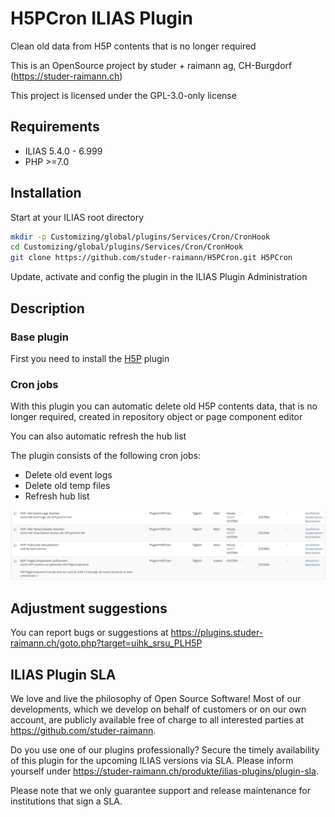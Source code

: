 # H5PCron ILIAS Plugin

Clean old data from H5P contents that is no longer required

This is an OpenSource project by studer + raimann ag, CH-Burgdorf (https://studer-raimann.ch)

This project is licensed under the GPL-3.0-only license

## Requirements

* ILIAS 5.4.0 - 6.999
* PHP >=7.0

## Installation

Start at your ILIAS root directory

```bash
mkdir -p Customizing/global/plugins/Services/Cron/CronHook
cd Customizing/global/plugins/Services/Cron/CronHook
git clone https://github.com/studer-raimann/H5PCron.git H5PCron
```

Update, activate and config the plugin in the ILIAS Plugin Administration

## Description

### Base plugin

First you need to install the [H5P](https://github.com/studer-raimann/H5P) plugin

### Cron jobs

With this plugin you can automatic delete old H5P contents data, that is no longer required, created in repository object or page component editor

You can also automatic refresh the hub list

The plugin consists of the following cron jobs:

- Delete old event logs
- Delete old temp files
- Refresh hub list

![Cron](./doc/images/cron.png)

## Adjustment suggestions

You can report bugs or suggestions at https://plugins.studer-raimann.ch/goto.php?target=uihk_srsu_PLH5P

## ILIAS Plugin SLA

We love and live the philosophy of Open Source Software! Most of our developments, which we develop on behalf of customers or on our own account, are publicly available free of charge to all interested parties at https://github.com/studer-raimann.

Do you use one of our plugins professionally? Secure the timely availability of this plugin for the upcoming ILIAS versions via SLA. Please inform yourself under https://studer-raimann.ch/produkte/ilias-plugins/plugin-sla.

Please note that we only guarantee support and release maintenance for institutions that sign a SLA.
